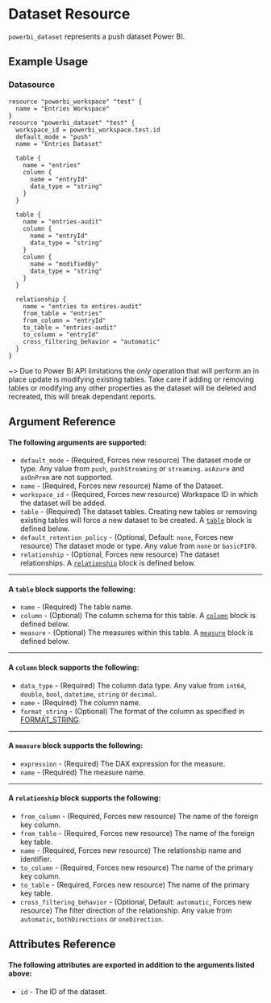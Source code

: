 # Dataset Resource
`powerbi_dataset` represents a push dataset Power BI. 

## Example Usage

### Datasource
```hcl
resource "powerbi_workspace" "test" {
  name = "Entries Workspace"
}
resource "powerbi_dataset" "test" {
  workspace_id = powerbi_workspace.test.id
  default_mode = "push"
  name = "Entries Dataset"

  table {
    name = "entries"
    column {
      name = "entryId"
      data_type = "string"
    }
  }

  table {
    name = "entries-audit"
    column {
      name = "entryId"
      data_type = "string"
    }
    column {
      name = "modifiedBy"
      data_type = "string"
    }
  }

  relationship {
    name = "entries to entires-audit"
    from_table = "entries"
    from_column = "entryId"
    to_table = "entries-audit"
    to_column = "entryId"
    cross_filtering_behavior = "automatic"
  }
}
```

~> Due to Power BI API limitations the _only_ operation that will perform an in place update is modifying existing tables. Take care if adding or removing tables or modifying any other properties as the dataset will be deleted and recreated, this will break dependant reports.

## Argument Reference
#### The following arguments are supported:
<!-- docgen:NonComputedParameters -->
* `default_mode` - (Required, Forces new resource) The dataset mode or type. Any value from `push`, `pushStreaming` or `streaming`. `asAzure` and `asOnPrem` are not supported.
* `name` - (Required, Forces new resource) Name of the Dataset.
* `workspace_id` - (Required, Forces new resource) Workspace ID in which the dataset will be added.
* `table` - (Required) The dataset tables. Creating new tables or removing existing tables will force a new dataset to be created. A [`table`](#a-table-block-supports-the-following) block is defined below.
* `default_retention_policy` - (Optional, Default: `none`, Forces new resource) The dataset mode or type. Any value from `none` or `basicFIFO`.
* `relationship` - (Optional, Forces new resource) The dataset relationships. A [`relationship`](#a-relationship-block-supports-the-following) block is defined below.

---

#### A `table` block supports the following:
* `name` - (Required) The table name.
* `column` - (Optional) The column schema for this table. A [`column`](#a-column-block-supports-the-following) block is defined below.
* `measure` - (Optional) The measures within this table. A [`measure`](#a-measure-block-supports-the-following) block is defined below.

---

#### A `column` block supports the following:
* `data_type` - (Required) The column data type. Any value from `int64`, `double`, `bool`, `datetime`, `string` or `decimal`.
* `name` - (Required) The column name.
* `format_string` - (Optional) The format of the column as specified in [FORMAT_STRING](https://docs.microsoft.com/en-us/analysis-services/multidimensional-models/mdx/mdx-cell-properties-format-string-contents).

---

#### A `measure` block supports the following:
* `expression` - (Required) The DAX expression for the measure.
* `name` - (Required) The measure name.

---

#### A `relationship` block supports the following:
* `from_column` - (Required, Forces new resource) The name of the foreign key column.
* `from_table` - (Required, Forces new resource) The name of the foreign key table.
* `name` - (Required, Forces new resource) The relationship name and identifier.
* `to_column` - (Required, Forces new resource) The name of the primary key column.
* `to_table` - (Required, Forces new resource) The name of the primary key table.
* `cross_filtering_behavior` - (Optional, Default: `automatic`, Forces new resource) The filter direction of the relationship. Any value from `automatic`, `bothDirections` or `oneDirection`.
<!-- /docgen -->

## Attributes Reference
#### The following attributes are exported in addition to the arguments listed above:
* `id` - The ID of the dataset.
<!-- docgen:ComputedParameters -->

<!-- /docgen -->
